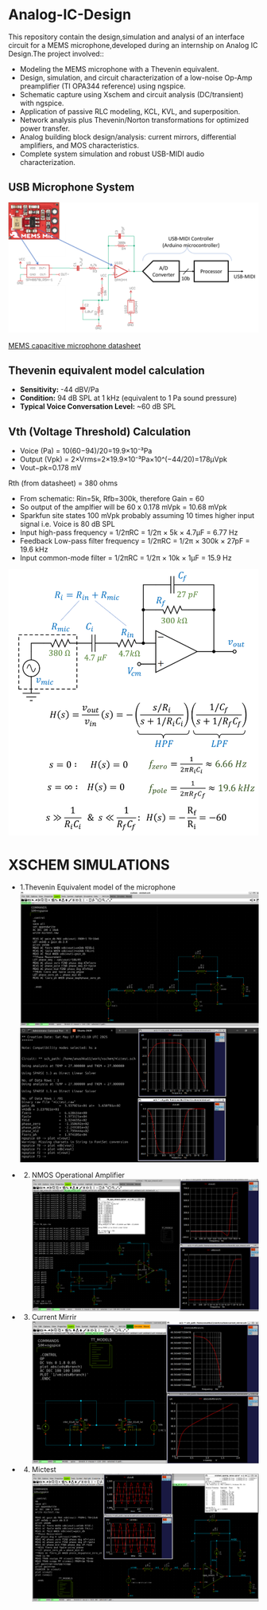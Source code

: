 # Analog-IC-Design

This repository contain the design,simulation and analysi of an interface circuit for a MEMS microphone,developed during an internship on Analog IC Design.The project involved::

- Modeling the MEMS microphone with a Thevenin equivalent.
- Design, simulation, and circuit characterization of a low-noise Op-Amp preamplifier (TI OPA344 reference) using ngspice.
- Schematic capture using Xschem and circuit analysis (DC/transient) with ngspice.
- Application of passive RLC modeling, KCL, KVL, and superposition.
- Network analysis plus Thevenin/Norton transformations for optimized power transfer.
- Analog building block design/analysis: current mirrors, differential amplifiers, and MOS characteristics.
- Complete system simulation and robust USB-MIDI audio characterization.

  
## USB Microphone System
![image alt](https://github.com/anushkab3611/Analog-IC-Design/blob/31e1efe007e80781c36d9283a420e5e063e4862f/circuit/Fig-d1-1-USBmic.png)

[MEMS capacitive microphone datasheet](https://cdn.sparkfun.com/assets/0/5/8/b/1/SPH8878LR5H-1_Lovato_DS.pdf)
## Thevenin equivalent model calculation


- **Sensitivity:** -44 dBV/Pa  
- **Condition:** 94 dB SPL at 1 kHz (equivalent to 1 Pa sound pressure)  
- **Typical Voice Conversation Level:** ~60 dB SPL

## Vth (Voltage Threshold) Calculation

- Voice (Pa) = 10(60−94)/20=19.9×10⁻³Pa  
- Output (Vpk) = 2×Vrms=2×19.9×10⁻³Pa×10^(−44/20)=178μVpk  
- Vout−pk=0.178 mV

Rth (from datasheet) = 380 ohms  


- From schematic: Rin=5k, Rfb=300k, therefore Gain = 60  
- So output of the amplfier will be 60 x 0.178 mVpk = 10.68 mVpk  
- Sparkfun site states 100 mVpk probably assuming 10 times higher input signal i.e. Voice is 80 dB SPL
- Input high-pass frequency = 1/2πRC = 1/2π × 5k × 4.7μF = 6.77 Hz  
- Feedback Low-pass filter frequency = 1/2πRC = 1/2π × 300k × 27pF = 19.6 kHz  
- Input common-mode filter = 1/2πRC = 1/2π × 10k × 1μF = 15.9 Hz

![image alt](https://github.com/anushkab3611/Analog-IC-Design/blob/0090f26d6524f8658590501e71cb4b5e39c63503/circuit/Fig-d2-1-mic-analysis.png)

# XSCHEM SIMULATIONS
- 1.Thevenin Equivalent model of the microphone
    ![image alt](https://github.com/anushkab3611/Analog-IC-Design/blob/dde0bea93ee86a8eab4da7a92f3564bf57c3da69/circuit/Screenshot%202025-06-07%20124834.png)
    ![image alt](https://github.com/anushkab3611/Analog-IC-Design/blob/dde0bea93ee86a8eab4da7a92f3564bf57c3da69/circuit/Screenshot%202025-08-01%20235421.png)

- 2. NMOS Operational Amplifier
     ![image alt](https://github.com/anushkab3611/Analog-IC-Design/blob/6f0d4ebe593d41c599fb661c343742e83f8267b5/circuit/i5.png)
     
- 3. Current Mirrir
      ![image alt](https://github.com/anushkab3611/Analog-IC-Design/blob/1805412012266b738e2532b9a83647dcc27e7765/circuit/i6.png)

- 4. Mictest
      ![image alt](https://github.com/anushkab3611/Analog-IC-Design/blob/e401c1010fd24cbb5f9e1a9da75ef9011ea3a3c1/circuit/i7.png)          
